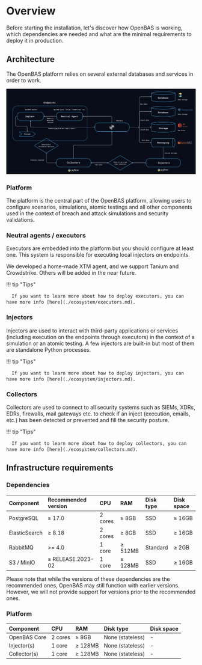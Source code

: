 # Overview

Before starting the installation, let's discover how OpenBAS is working, which dependencies are needed and what are the minimal requirements to deploy it in production.

## Architecture

The OpenBAS platform relies on several external databases and services in order to work.

![Architecture](assets/architecture.png)

### Platform

The platform is the central part of the OpenBAS platform, allowing users to configure scenarios, simulations, atomic testings and all other components used in the context of breach and attack simulations and security validations.

### Neutral agents / executors

Executors are embedded into the platform but you should configure at least one.
This system is responsible for executing local injectors on endpoints.

We developed a home-made XTM agent, and we support Tanium and Crowdstrike. Others will be added in the near future.

!!! tip "Tips"

      If you want to learn more about how to deploy executors, you can have more info [here](./ecosystem/executors.md).

### Injectors

Injectors are used to interact with third-party applications or services (including execution on the endpoints through executors) in the context of a simulation or an atomic testing. A few injectors are built-in but most of them are standalone Python processes. 

!!! tip "Tips"

      If you want to learn more about how to deploy injectors, you can have more info [here](./ecosystem/injectors.md).

### Collectors

Collectors are used to connect to all security systems such as SIEMs, XDRs, EDRs, firewalls, mail gateways etc. to check if an inject (execution, emails, etc.) has been detected or prevented and fill the security posture. 

!!! tip "Tips"

      If you want to learn more about how to deploy collectors, you can have more info [here](./ecosystem/collectors.md).

## Infrastructure requirements

### Dependencies

| Component     | Recommended version | CPU       | RAM          | Disk type                    | Disk space         |
|:--------------|:--------------------|:----------| :----------- | :--------------------------- |:-------------------|
| PostgreSQL    | ≥ 17.0              | 2 cores   | ≥ 8GB        | SSD                          | ≥ 16GB             |
| ElasticSearch | ≥ 8.18              | 2 cores   | ≥ 8GB        | SSD                          | ≥ 16GB             |
| RabbitMQ      | >= 4.0              | 1 core    | ≥ 512MB      | Standard                     | ≥ 2GB              |
| S3 / MinIO    | ≥ RELEASE.2023-02   | 1 core    | ≥ 128MB      | SSD                          | ≥ 16GB             |

Please note that while the versions of these dependencies are the recommended ones, OpenBAS may still function with earlier versions. However, we will not provide support for versions prior to the recommended ones.

### Platform

| Component    | CPU         | RAM          | Disk type                         | Disk space      |
|:-------------| :---------- | :----------- | :-------------------------------- | :-------------- |
| OpenBAS Core | 2 cores     | ≥ 8GB        | None (stateless)                  | -               |
| Injector(s)  | 1 core      | ≥ 128MB      | None (stateless)                  | -               |
| Collector(s) | 1 core      | ≥ 128MB      | None (stateless)                  | -               |
